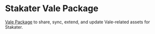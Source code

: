 # Stakater Vale Package

[Vale Package](https://vale.sh/docs/topics/packages) to share, sync, extend, and update Vale-related assets for Stakater.
